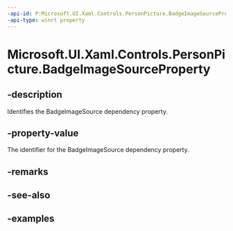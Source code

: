```yaml
---
-api-id: P:Microsoft.UI.Xaml.Controls.PersonPicture.BadgeImageSourceProperty
-api-type: winrt property
---
```

<!-- Property syntax.
public DependencyProperty BadgeImageSourceProperty { get; }
-->

# Microsoft.UI.Xaml.Controls.PersonPicture.BadgeImageSourceProperty


## -description

Identifies the BadgeImageSource dependency property.


## -property-value

The identifier for the BadgeImageSource dependency property.


## -remarks


## -see-also


## -examples


